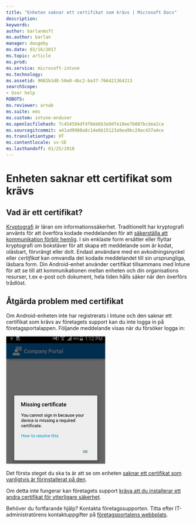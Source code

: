 ```yaml
---
title: "Enheten saknar ett certifikat som krävs | Microsoft Docs"
description: 
keywords: 
author: barlanmsft
ms.author: barlan
manager: dougeby
ms.date: 03/16/2017
ms.topic: article
ms.prod: 
ms.service: microsoft-intune
ms.technology: 
ms.assetid: 9081b1d8-50e8-4bc2-ba37-766421364213
searchScope:
- User help
ROBOTS: 
ms.reviewer: arnab
ms.suite: ems
ms.custom: intune-enduser
ms.openlocfilehash: 7c454584df4f0eb6b3a9dfe10ee7b887bcdee2ca
ms.sourcegitcommit: a41ad9988a8c14e6b15123a9ea9bc29ac437a4ce
ms.translationtype: HT
ms.contentlocale: sv-SE
ms.lasthandoff: 01/25/2018
---
```

# <a name="your-device-is-missing-a-required-certificate"></a>Enheten saknar ett certifikat som krävs

## <a name="whats-a-certificate"></a>Vad är ett certifikat?

[Kryptografi](https://technet.microsoft.com/library/cc962030.aspx) är läran om informationssäkerhet. Traditionellt har kryptografi använts för att överföra kodade meddelanden för att [säkerställa att kommunikation förblir hemlig](https://technet.microsoft.com/library/cc962019.aspx). I sin enklaste form ersätter eller flyttar kryptografi om bokstäver för att skapa ett meddelande som är kodat, oläsbart, förvrängt eller dolt. Endast användare med en avkodningsnyckel eller _certifikat_ kan omvandla det kodade meddelandet till sin ursprungliga, läsbara form. Din Android-enhet använder certifikat tillsammans med Intune för att se till att kommunikationen mellan enheten och din organisations resurser, t.ex e-post och dokument, hela tiden hålls säker när den överförs trådlöst.

## <a name="fixing-certificate-issues"></a>Åtgärda problem med certifikat

Om Android-enheten inte har registrerats i Intune och den saknar ett certifikat som krävs av företagets support kan du inte logga in på företagsportalappen. Följande meddelande visas när du försöker logga in:

![screenshot-error-message-about-missing-certificate](./media/andr-cert_install-1-cert_missing.png)

Det första steget du ska ta är att se om enheten [saknar ett certifikat som vanligtvis är förinstallerat på den](your-device-is-missing-a-preinstalled-certificate-android.md).

Om detta inte fungerar kan företagets support [kräva att du installerar ett andra certifikat för ytterligare säkerhet](your-device-is-missing-an-IT-required-certificate-android.md).

Behöver du fortfarande hjälp? Kontakta företagssupporten. Titta efter IT-administratörens kontaktuppgifter på [företagsportalens webbplats](https://portal.manage.microsoft.com#HelpDeskDialog).
